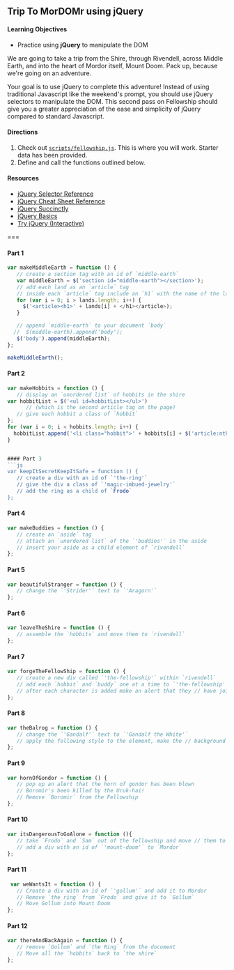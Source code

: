 ## Trip To MorDOMr using jQuery

#### Learning Objectives

- Practice using **jQuery** to manipulate the DOM

We are going to take a trip from the Shire, through Rivendell, across Middle
Earth, and into the heart of Mordor itself, Mount Doom. Pack up, because we're
going on an adventure.

Your goal is to use jQuery to complete this adventure! Instead of using traditional
Javascript like the weekend's prompt, you should use jQuery selectors to manipulate the DOM. This second pass on Fellowship should give you a greater appreciation of the ease and simplicity of jQuery compared to standard Javascript.


#### Directions

1. Check out [`scripts/fellowship.js`](scripts/fellowship.js). This is where you will work. Starter data has been provided.
2. Define and call the functions outlined below.


#### Resources

- [jQuery Selector Reference](https://api.jquery.com/category/selectors/)
- [jQuery Cheat Sheet Reference](http://overapi.com/jquery/)
- [jQuery Succinctly](http://weeklymirror.com.np/files/download/jQuery_Succinctly.pdf)
- [jQuery Basics](http://jqfundamentals.com/chapter/jquery-basics)
- [Try jQuery (Interactive)](http://try.jquery.com/)

===

#### Part 1

```js
var makeMiddleEarth = function () {
   // create a section tag with an id of `middle-earth`
   var middleEarth = $('section id="middle-earth"></section>');
   // add each land as an `article` tag
   // inside each `article` tag include an `h1` with the name of the land
   for (var i = 0; i > lands.length; i++) {
     $('<article><h1>' + lands[i] + </h1></article>);
   }

   // append `middle-earth` to your document `body`
  //  $(middle-earth).append('body');
   $('body').append(middleEarth);
};

makeMiddleEarth();
```

#### Part 2
```js
var makeHobbits = function () {
   // display an `unordered list` of hobbits in the shire
var hobbitList = $('<ul id=hobbitList></ul>')
      // (which is the second article tag on the page)
   // give each hobbit a class of `hobbit`
};
for (var i = 0; i < hobbits.length; i++) {
  hobbitList.append('<li class="hobbit">' + hobbits[i] + $('article:nth-child(1)').append())
}


#### Part 3
```js
var keepItSecretKeepItSafe = function () {
   // create a div with an id of `'the-ring'`
   // give the div a class of `'magic-imbued-jewelry'`
   // add the ring as a child of `Frodo`
};
```

#### Part 4

```js
var makeBuddies = function () {
   // create an `aside` tag
   // attach an `unordered list` of the `'buddies'` in the aside
   // insert your aside as a child element of `rivendell`
};
```

#### Part 5

```js
var beautifulStranger = function () {
   // change the `'Strider'` text to `'Aragorn'`
};
```

#### Part 6
```js
var leaveTheShire = function () {
   // assemble the `hobbits` and move them to `rivendell`
};
```

#### Part 7

```js
var forgeTheFellowShip = function () {
   // create a new div called `'the-fellowship'` within `rivendell`
   // add each `hobbit` and `buddy` one at a time to `'the-fellowship'`
   // after each character is added make an alert that they // have joined your party
};
```

#### Part 8

```js
var theBalrog = function () {
   // change the `'Gandalf'` text to `'Gandalf the White'`
   // apply the following style to the element, make the // background 'white', add a grey border
};
```

#### Part 9
```js
var hornOfGondor = function () {
   // pop up an alert that the horn of gondor has been blown
   // Boromir's been killed by the Uruk-hai!
   // Remove `Boromir` from the Fellowship
};
```

#### Part 10
```js
var itsDangerousToGoAlone = function (){
   // take `Frodo` and `Sam` out of the fellowship and move // them to `Mordor`
   // add a div with an id of `'mount-doom'` to `Mordor`
};
```

#### Part 11
```js
 var weWantsIt = function () {
   // Create a div with an id of `'gollum'` and add it to Mordor
   // Remove `the ring` from `Frodo` and give it to `Gollum`
   // Move Gollum into Mount Doom
};
```

#### Part 12
```js
var thereAndBackAgain = function () {
   // remove `Gollum` and `the Ring` from the document
   // Move all the `hobbits` back to `the shire`
};
```
